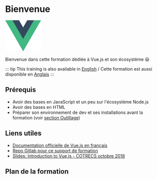 # Bienvenue

<div class="center">
<img alt="Logo Vue.js" src="../assets/vue.svg" height="100" />

Bienvenue dans cette formation dédiée à Vue.js et son écosystème :smiley:

</div>

::: tip
This training is also available in [English](/) / Cette formation est aussi disponible en [Anglais](/)
:::

## Prérequis

- Avoir des bases en JavaScript et un peu sur l'écosystème Node.js
- Avoir des bases en HTML
- Préparer son environnement de dev et ses installations avant la formation (voir [section Outillage](outillage/))

## Liens utiles

- [Documentation officielle de Vue.js en français](https://fr.vuejs.org/v2/guide/)
- [Repo Gitlab pour ce support de formation](https://github.com/worldline/vuejs-training)
- [Slides: Introduction to Vue.js - COTRECS octobre 2018](http://slides.com/sylvainpv/introduction-vuejs-10#/)

## Plan de la formation

<GlobalTableOfContents />
